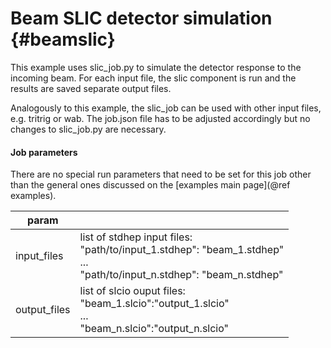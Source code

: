 Beam SLIC detector simulation {#beamslic}
=============================
This example uses slic_job.py to simulate the detector response to the incoming beam. For each input file, the slic component is run and the results are saved separate output files.

Analogously to this example, the slic_job can be used with other input files, e.g. tritrig or wab. The job.json file has to be adjusted accordingly but no changes to slic_job.py are necessary.

#### Job parameters
There are no special run parameters that need to be set for this job other than the general ones discussed on the [examples main page](@ref examples).

| param         |                                                                                                                                  |
|---------------|----------------------------------------------------------------------------------------------------------------------------------|
| input\_files  | list of stdhep input files:<br>"path/to/input\_1.stdhep": "beam\_1.stdhep"<br>...<br>"path/to/input\_n.stdhep": "beam\_n.stdhep" |
| output\_files | list of slcio ouput files:<br>"beam\_1.slcio":"output\_1.slcio"<br>...<br>"beam\_n.slcio":"output\_n.slcio"                      |
